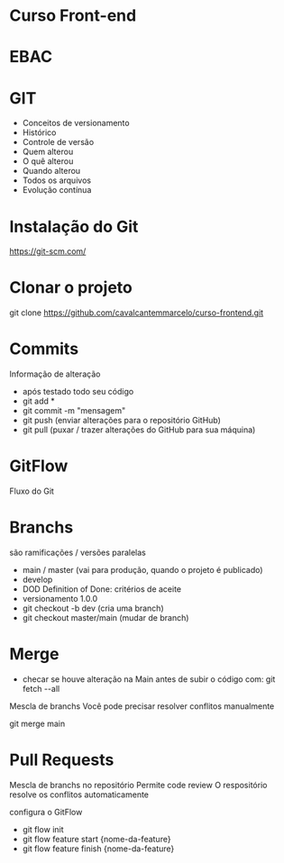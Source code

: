 # Curso Front-end
# EBAC

# GIT
- Conceitos de versionamento
- Histórico
- Controle de versão
- Quem alterou
- O quê alterou
- Quando alterou
- Todos os arquivos
- Evolução contínua

# Instalação do Git
https://git-scm.com/

# Clonar o projeto
git clone https://github.com/cavalcantemmarcelo/curso-frontend.git

# Commits
Informação de alteração

- após testado todo seu código
- git add * 
- git commit -m "mensagem" 
- git push (enviar alterações para o repositório GitHub) 
- git pull (puxar / trazer alterações do GitHub para sua máquina)

# GitFlow
Fluxo do Git

# Branchs
são ramificações / versões paralelas

- main / master (vai para produção, quando o projeto é publicado)
- develop
- DOD Definition of Done: critérios de aceite
- versionamento 1.0.0
- git checkout -b dev (cria uma branch) 
- git checkout master/main (mudar de branch)

# Merge
- checar se houve alteração na Main antes de subir o código com: git fetch --all

Mescla de branchs 
Você pode precisar resolver conflitos manualmente

git merge main

# Pull Requests
Mescla de branchs no repositório 
Permite code review 
O respositório resolve os conflitos automaticamente

configura o GitFlow
- git flow init 
- git flow feature start {nome-da-feature}
- git flow feature finish {nome-da-feature}
